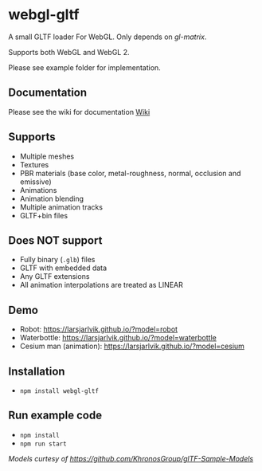 # webgl-gltf
A small GLTF loader For WebGL. Only depends on *gl-matrix*.

Supports both WebGL and WebGL 2.

Please see example folder for implementation.

## Documentation
Please see the wiki for documentation
[Wiki](https://github.com/larsjarlvik/webgl-gltf/wiki)

## Supports
* Multiple meshes
* Textures
* PBR materials (base color, metal-roughness, normal, occlusion and emissive)
* Animations
* Animation blending
* Multiple animation tracks
* GLTF+bin files

## Does NOT support
* Fully binary (`.glb`) files
* GLTF with embedded data
* Any GLTF extensions
* All animation interpolations are treated as LINEAR

## Demo
* Robot: https://larsjarlvik.github.io/?model=robot
* Waterbottle: https://larsjarlvik.github.io/?model=waterbottle
* Cesium man (animation): https://larsjarlvik.github.io/?model=cesium

## Installation
* `npm install webgl-gltf`

## Run example code
* `npm install`
* `npm run start`

*Models curtesy of https://github.com/KhronosGroup/glTF-Sample-Models*
